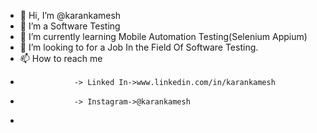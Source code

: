 - 👋 Hi, I’m @karankamesh
- 👀 I’m a Software Testing
- 🌱 I’m currently learning Mobile Automation Testing(Selenium Appium)
- 💞️ I’m looking to for a Job In the Field Of Software Testing.
- 📫 How to reach me 
-                 -> Linked In->www.linkedin.com/in/karankamesh
-                 -> Instagram->@karankamesh 
-                 

